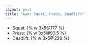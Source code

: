 ```yaml
---
layout: post
title: "Gym: Squat, Press, Deadlift"
---
```


- Squat: {% w 3x5@177 %}
- Press: {% w 3x5@93.5 %}
- Deadlift: {% w 3x5@220 %}
